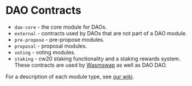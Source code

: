# DAO Contracts

- `dao-core` - the core module for DAOs.
- `external` - contracts used by DAOs that are not part of a DAO
  module.
- `pre-propose` - pre-propose modules.
- `proposal` - proposal modules.
- `voting` - voting modules.
- `staking` - cw20 staking functionality and a staking rewards
  system. These contracts are used by [Wasmswap](https://github.com/Wasmswap) as well as DAO DAO.

For a description of each module type, see [our wiki](https://github.com/DA0-DA0/dao-contracts/wiki/DAO-DAO-Contracts-Design).
